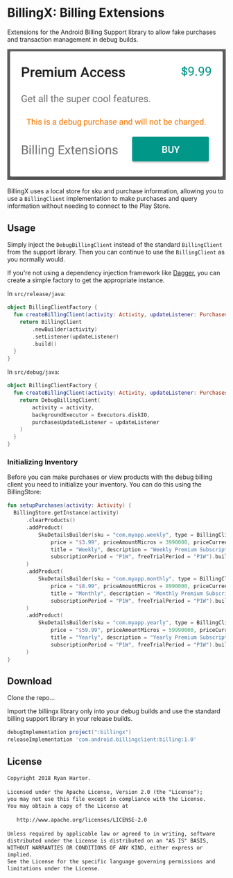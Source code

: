 # BillingX: Billing Extensions

Extensions for the Android Billing Support library to allow fake purchases and transaction management in debug builds.

![Dialog Screenshot](assets/dialog.png)

BillingX uses a local store for sku and purchase information, allowing you to use a `BillingClient` implementation to make purchases and query information without needing to connect to the Play Store. 

## Usage

Simply inject the `DebugBillingClient` instead of the standard `BillingClient` from the support library.  Then you can continue to use the `BillingClient` as you normally would.

If you're not using a dependency injection framework like [Dagger](), you can create a simple factory to get the appropriate instance. 

In `src/release/java`:

```kotlin
object BillingClientFactory {
  fun createBillingClient(activity: Activity, updateListener: PurchasesUpdatedListener): BillingClient {
    return BillingClient
        .newBuilder(activity)
        .setListener(updateListener)
        .build()
  }
}
```

In `src/debug/java`:

```kotlin
object BillingClientFactory {
  fun createBillingClient(activity: Activity, updateListener: PurchasesUpdatedListener): BillingClient {
    return DebugBillingClient(
        activity = activity,
        backgroundExecutor = Executors.diskIO,
        purchasesUpdatedListener = updateListener
    )
  }
}
```

### Initializing Inventory

Before you can make purchases or view products with the debug billing client you need to initialize your inventory.  You can do this using the BillingStore:

```kotlin
fun setupPurchases(activity: Activity) {
  BillingStore.getInstance(activity)
      .clearProducts()
      .addProduct(
          SkuDetailsBuilder(sku = "com.myapp.weekly", type = BillingClient.SkuType.SUBS,
              price = "$3.99", priceAmountMicros = 3990000, priceCurrencyCode = "USD",
              title = "Weekly", description = "Weekly Premium Subscription",
              subscriptionPeriod = "P1W", freeTrialPeriod = "P1W").build()
      )
      .addProduct(
          SkuDetailsBuilder(sku = "com.myapp.monthly", type = BillingClient.SkuType.SUBS,
              price = "$8.99", priceAmountMicros = 8990000, priceCurrencyCode = "USD",
              title = "Monthly", description = "Monthly Premium Subscription",
              subscriptionPeriod = "P1W", freeTrialPeriod = "P1W").build()
      )
      .addProduct(
          SkuDetailsBuilder(sku = "com.myapp.yearly", type = BillingClient.SkuType.SUBS,
              price = "$59.99", priceAmountMicros = 59990000, priceCurrencyCode = "USD",
              title = "Yearly", description = "Yearly Premium Subscription",
              subscriptionPeriod = "P1W", freeTrialPeriod = "P1W").build()
      )
}
```

## Download

Clone the repo...

Import the billingx library only into your debug builds and use the standard billing support library in your release builds. 

```groovy
debugImplementation project(":billingx")
releaseImplementation 'com.android.billingclient:billing:1.0'
```

## License

```
Copyright 2018 Ryan Harter.

Licensed under the Apache License, Version 2.0 (the "License");
you may not use this file except in compliance with the License.
You may obtain a copy of the License at

   http://www.apache.org/licenses/LICENSE-2.0

Unless required by applicable law or agreed to in writing, software
distributed under the License is distributed on an "AS IS" BASIS,
WITHOUT WARRANTIES OR CONDITIONS OF ANY KIND, either express or implied.
See the License for the specific language governing permissions and
limitations under the License.
```